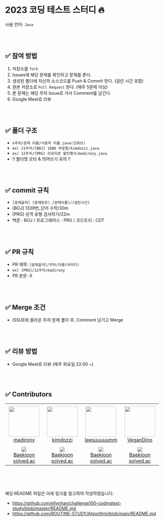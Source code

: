 # 2023 코딩 테스트 스터디 🔥
사용 언어: `Java`

<br />
<br />

## ✅ 참여 방법
1. 저장소를 `fork` 
2. Issues에 해당 문제를 확인하고 문제를 푼다.
3. 생성된 폴더에 자신의 소스코드를 Push & Commit 한다. (걸린 시간 포함)
4. 원본 저장소로 `Pull Request` 한다. (매주 5문제 이상)
5. 푼 문제는 해당 주차 Issue로 가서 Comment를 남긴다.
6. Google Meet로 리뷰



<br />
<br />

## ✅ 폴더 구조
- `n주차/문제 이름/사용자 이름.java(깃허브)`
- `ex) 11주차/[BOJ] 1806 부분합/kimdozzi.java`
- `ex) 12주차/[PRG] 이모티콘 할인행사/madirony.java`
- ‼️ 폴더명 오타 & 띄어쓰기 유의 ‼️

<br />
<br />

## ✅ commit 규칙
- `[문제출처] (문제번호)_(문제이름)/(걸린시간)`
- [BOJ] 1339번_단어 수학/30m
- [PRG] 성격 유형 검사하기/22m
- 백준 : BOJ / 프로그래머스 : PRG / 코드트리 : CDT

<br />
<br />

## ✅ PR 규칙
- PR 제목: `[문제출처]/주차/이름(아이디)`
- `ex) [PRG]/12주차/madirony`
- PR 본문: X

<br />
<br />

## ✅ Merge 조건
- ISSUE에 올라온 주차 문제 풀이 후, Comment 남기고 Merge

<br />
<br />

## ✅ 리뷰 방법
- Google Meet로 리뷰 (매주 화요일 22:00 ~)

<br />
<br />

## ✅ Contributors
<table>
    <tr height="140px">
        <td align="center" width="130px">
            <a href="https://github.com/madirony"><img height="100px" width="100px" src="https://avatars.githubusercontent.com/u/48685874?v=4"/></a>
            <br />
            <a href="https://github.com/madirony">madirony</a>
        </td>
        <td align="center" width="130px">
            <a href="https://github.com/kimdozzi"><img height="100px" width="100px" src="https://avatars.githubusercontent.com/u/95005061?v=4"/></a>
            <br />
            <a href="https://github.com/kimdozzi">kimdozzi</a>
        </td>
        <td align="center" width="130px">
            <a href="https://github.com/leesuuuuumm"><img height="100px" width="100px" src="https://avatars.githubusercontent.com/u/58407737?v=4"/></a>
            <br />
            <a href="https://github.com/leesuuuuumm">leesuuuuumm</a>
        </td>
        <td align="center" width="130px">
            <a href="https://github.com/VeganDino"><img height="100px" width="100px" src="https://avatars.githubusercontent.com/u/56749776?v=4"/></a>
            <br />
            <a href="https://github.com/VeganDino">VeganDino</a>
        </td>
      <tr height="50px">
        <td align="center">
            <img src="http://mazassumnida.wtf/api/mini/generate_badge?boj=madirony52" />
            <br />
            <a href="https://www.acmicpc.net/user/madirony52">Baekjoon</a>
            <br />
            <a href="https://solved.ac/profile/madirony52">solved.ac</a>
        </td>
        <td align="center">
            <img src="http://mazassumnida.wtf/api/mini/generate_badge?boj=kimdozzi" />
            <br />
            <a href="https://www.acmicpc.net/user/kimdozzi">Baekjoon</a>
            <br />
            <a href="https://solved.ac/profile/kimdozzi">solved.ac</a>
        </td>
        <td align="center">
            <img src="http://mazassumnida.wtf/api/mini/generate_badge?boj=tnalsdlm" />
            <br />
            <a href="https://www.acmicpc.net/user/tnalsdlm">Baekjoon</a>
            <br />
            <a href="https://solved.ac/profile/tnalsdlm">solved.ac</a>
        </td>
        <td align="center">
            <img src="http://mazassumnida.wtf/api/mini/generate_badge?boj=oneyear" />
            <br />
            <a href="https://www.acmicpc.net/user/oneyear">Baekjoon</a>
            <br />
            <a href="https://solved.ac/profile/oneyear">solved.ac</a>
        </td>
    </tr>
    </tr>
    
</table>
<br />
<br />
<br />


해당 README 파일은 아래 링크를 참고하여 작성하였습니다. 
- https://github.com/ellynhan/challenge100-codingtest-study/blob/master/README.md 
- https://github.com/ROUTINE-STUDY/Algorithm/blob/main/README.md

